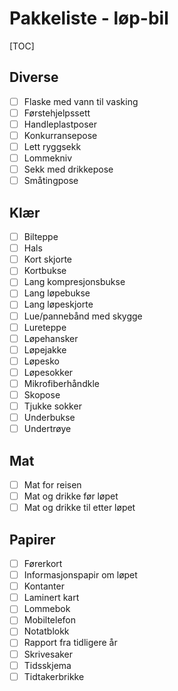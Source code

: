 # Pakkeliste - løp-bil
[TOC]
## Diverse
- [ ] Flaske med vann til vasking
- [ ] Førstehjelpssett
- [ ] Handleplastposer
- [ ] Konkurransepose
- [ ] Lett ryggsekk
- [ ] Lommekniv
- [ ] Sekk med drikkepose
- [ ] Småtingpose
## Klær
- [ ] Bilteppe
- [ ] Hals
- [ ] Kort skjorte
- [ ] Kortbukse
- [ ] Lang kompresjonsbukse
- [ ] Lang løpebukse
- [ ] Lang løpeskjorte
- [ ] Lue/pannebånd med skygge
- [ ] Lureteppe
- [ ] Løpehansker
- [ ] Løpejakke
- [ ] Løpesko
- [ ] Løpesokker
- [ ] Mikrofiberhåndkle
- [ ] Skopose
- [ ] Tjukke sokker
- [ ] Underbukse
- [ ] Undertrøye
## Mat
- [ ] Mat for reisen
- [ ] Mat og drikke før løpet
- [ ] Mat og drikke til etter løpet
## Papirer
- [ ] Førerkort
- [ ] Informasjonspapir om løpet
- [ ] Kontanter
- [ ] Laminert kart
- [ ] Lommebok
- [ ] Mobiltelefon
- [ ] Notatblokk
- [ ] Rapport fra tidligere år
- [ ] Skrivesaker
- [ ] Tidsskjema
- [ ] Tidtakerbrikke

